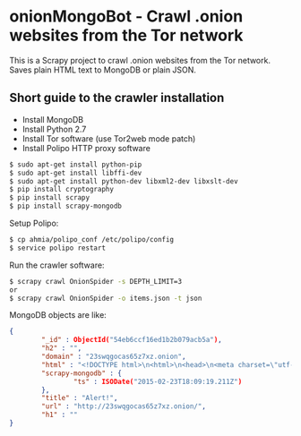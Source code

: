 onionMongoBot - Crawl .onion websites from the Tor network
==========================================================

This is a Scrapy project to crawl .onion websites from the Tor network. Saves plain HTML text to MongoDB or plain JSON.

Short guide to the crawler installation
---------------------------------------

- Install MongoDB
- Install Python 2.7
- Install Tor software (use Tor2web mode patch)
- Install Polipo HTTP proxy software

```sh
$ sudo apt-get install python-pip
$ sudo apt-get install libffi-dev
$ sudo apt-get install python-dev libxml2-dev libxslt-dev
$ pip install cryptography
$ pip install scrapy
$ pip install scrapy-mongodb
```

Setup Polipo:

```sh
$ cp ahmia/polipo_conf /etc/polipo/config
$ service polipo restart
```

Run the crawler software:

```sh
$ scrapy crawl OnionSpider -s DEPTH_LIMIT=3
or
$ scrapy crawl OnionSpider -o items.json -t json
```

MongoDB objects are like:

```json
{
        "_id" : ObjectId("54eb6ccf16ed1b2b079acb5a"),
        "h2" : "",
        "domain" : "23swqgocas65z7xz.onion",
        "html" : "<!DOCTYPE html>\n<html>\n<head>\n<meta charset=\"utf-8\"/>\n<style type=\"text/css\">\n\nbody {\n\tbackground-image: url(logo.png);\n\tbackground-repeat: no-repeat no-repeat;\n\tbackground-position: center center;\n\t-webkit-background-size: cover;\n   \t-moz-background-size: cover;\n   \t-o-background-size: cover;\n   \tbackground-attachment: fixed;\n}\n\n</style>\n<title>Alert!</title>\n</head>\n\n<body>\t\n</body>\n\n</html>\n\n",
        "scrapy-mongodb" : {
                "ts" : ISODate("2015-02-23T18:09:19.211Z")
        },
        "title" : "Alert!",
        "url" : "http://23swqgocas65z7xz.onion/",
        "h1" : ""
}
```
